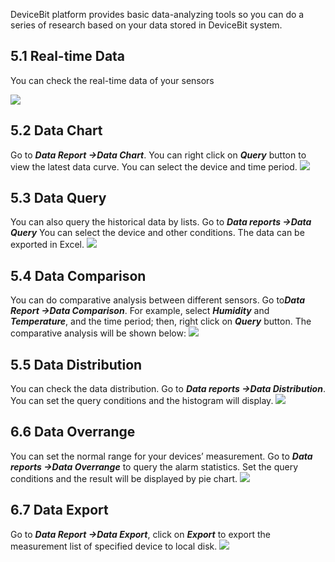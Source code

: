 DeviceBit platform provides basic data-analyzing tools so you can do a series of research based on your data stored in DeviceBit system.

## 5.1 Real-time Data
You can check the real-time data of your sensors

![][28]
## 5.2 Data Chart
Go to ***Data Report ->Data Chart***. You can right click on ***Query*** button to view the latest data curve. You can select the device and time period.
![][29]

## 5.3 Data Query
You can also query the historical data by lists. Go to ***Data reports ->Data Query*** You can select the device and other conditions. The data can be exported in Excel.
![][30]


## 5.4 Data Comparison
You can do comparative analysis between different sensors. Go to***Data Report ->Data Comparison***. For example, select ***Humidity*** and ***Temperature***, and the time period; then, right click on ***Query*** button. The comparative analysis will be shown below:
![][31]

## 5.5 Data Distribution
You can check the data distribution. Go to ***Data reports ->Data Distribution***. You can set the query conditions and the histogram will display.
![][32]


## 6.6 Data Overrange
You can set the normal range for your devices’ measurement. Go to ***Data reports ->Data Overrange*** to query the alarm statistics. Set the query conditions and the result will be displayed by pie chart.
![][33]


## 6.7 Data Export
Go to ***Data Report ->Data Export***, click on ***Export*** to export the measurement list of specified device to local disk.
![][34]

[27]: https://leweidoc.oss-cn-hangzhou.aliyuncs.com/lewei50/img/devicebitmanual-xj-20180930-27.jpg
[28]: https://leweidoc.oss-cn-hangzhou.aliyuncs.com/lewei50/img/devicebitmanual-xj-20180930-28.jpg
[29]: https://leweidoc.oss-cn-hangzhou.aliyuncs.com/lewei50/img/devicebitmanual-xj-20180930-29.jpg
[30]: https://leweidoc.oss-cn-hangzhou.aliyuncs.com/lewei50/img/devicebitmanual-xj-20180930-30.jpg
[31]: https://leweidoc.oss-cn-hangzhou.aliyuncs.com/lewei50/img/devicebitmanual-xj-20180930-31.jpg
[32]: https://leweidoc.oss-cn-hangzhou.aliyuncs.com/lewei50/img/devicebitmanual-xj-20180930-32.jpg
[33]: https://leweidoc.oss-cn-hangzhou.aliyuncs.com/lewei50/img/devicebitmanual-xj-20180930-33.jpg
[34]: https://leweidoc.oss-cn-hangzhou.aliyuncs.com/lewei50/img/devicebitmanual-xj-20180930-34.jpg
[35]: https://leweidoc.oss-cn-hangzhou.aliyuncs.com/lewei50/img/devicebitmanual-xj-20180930-35.jpg
[36]: https://leweidoc.oss-cn-hangzhou.aliyuncs.com/lewei50/img/devicebitmanual-xj-20180930-36.jpg
[37]: https://leweidoc.oss-cn-hangzhou.aliyuncs.com/lewei50/img/devicebitmanual-xj-20180930-37.jpg
[38]: https://leweidoc.oss-cn-hangzhou.aliyuncs.com/lewei50/img/devicebitmanual-xj-20180930-38.jpg
[39]: https://leweidoc.oss-cn-hangzhou.aliyuncs.com/lewei50/img/devicebitmanual-xj-20180930-39.jpg
[40]: https://leweidoc.oss-cn-hangzhou.aliyuncs.com/lewei50/img/devicebitmanual-xj-20180930-40.jpg
[41]: https://leweidoc.oss-cn-hangzhou.aliyuncs.com/lewei50/img/devicebitmanual-xj-20180930-41.jpg
[42]: https://leweidoc.oss-cn-hangzhou.aliyuncs.com/lewei50/img/devicebitmanual-xj-20180930-42.jpg

[43]: https://leweidoc.oss-cn-hangzhou.aliyuncs.com/lewei50/img/devicebitmanual-xj-20180930-43.jpg
[44]: https://leweidoc.oss-cn-hangzhou.aliyuncs.com/lewei50/img/devicebitmanual-xj-20180930-44.jpg
[45]: https://leweidoc.oss-cn-hangzhou.aliyuncs.com/lewei50/img/devicebitmanual-xj-20180930-45.jpg
[46]: https://leweidoc.oss-cn-hangzhou.aliyuncs.com/lewei50/img/devicebitmanual-xj-20180930-46.jpg
[47]: https://leweidoc.oss-cn-hangzhou.aliyuncs.com/lewei50/img/devicebitmanual-xj-20180930-47.jpg
[48]: https://leweidoc.oss-cn-hangzhou.aliyuncs.com/lewei50/img/devicebitmanual-xj-20180930-48.jpg
[49]: https://leweidoc.oss-cn-hangzhou.aliyuncs.com/lewei50/img/devicebitmanual-xj-20180930-49.jpg
[50]: https://leweidoc.oss-cn-hangzhou.aliyuncs.com/lewei50/img/devicebitmanual-xj-20180930-50.jpg
[51]: https://leweidoc.oss-cn-hangzhou.aliyuncs.com/lewei50/img/devicebitmanual-xj-20180930-51.jpg
[52]: https://leweidoc.oss-cn-hangzhou.aliyuncs.com/lewei50/img/devicebitmanual-xj-20180930-52.jpg
[55]: https://leweidoc.oss-cn-hangzhou.aliyuncs.com/lewei50/img/devicebitmanual-xj-20180930-55.jpg
[56]: https://leweidoc.oss-cn-hangzhou.aliyuncs.com/lewei50/img/devicebitmanual-xj-20180930-56.jpg
[57]: https://leweidoc.oss-cn-hangzhou.aliyuncs.com/lewei50/img/devicebitmanual-xj-20180930-57.jpg
[58]: https://leweidoc.oss-cn-hangzhou.aliyuncs.com/lewei50/img/devicebitmanual-xj-20180930-58.jpg
[59]: https://leweidoc.oss-cn-hangzhou.aliyuncs.com/lewei50/img/devicebitmanual-xj-20180930-59.jpg
[60]: https://leweidoc.oss-cn-hangzhou.aliyuncs.com/lewei50/img/devicebitmanual-xj-20180930-60.jpg
[53]: https://leweidoc.oss-cn-hangzhou.aliyuncs.com/lewei50/img/devicebitmanual-xj-20180930-53.jpg
[54]: https://leweidoc.oss-cn-hangzhou.aliyuncs.com/lewei50/img/devicebitmanual-xj-20180930-54.jpg